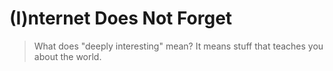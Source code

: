 # (I)nternet Does Not Forget

> What does "deeply interesting" mean? It means stuff that teaches you about the world.
